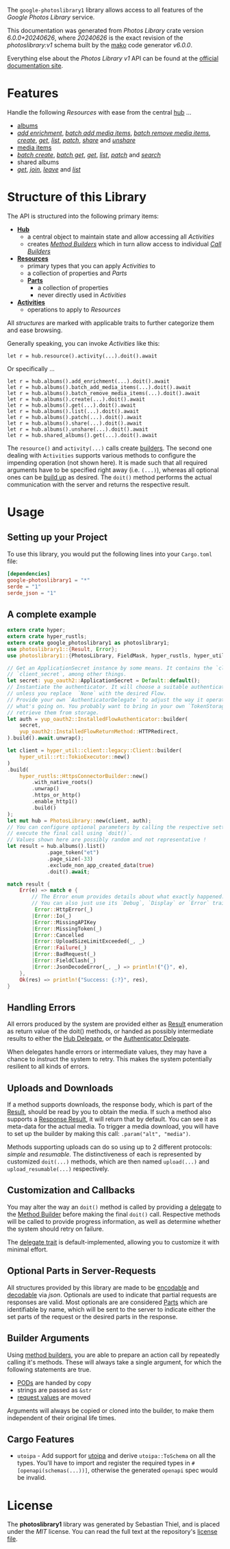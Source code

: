 <!---
DO NOT EDIT !
This file was generated automatically from 'src/generator/templates/api/README.md.mako'
DO NOT EDIT !
-->
The `google-photoslibrary1` library allows access to all features of the *Google Photos Library* service.

This documentation was generated from *Photos Library* crate version *6.0.0+20240626*, where *20240626* is the exact revision of the *photoslibrary:v1* schema built by the [mako](http://www.makotemplates.org/) code generator *v6.0.0*.

Everything else about the *Photos Library* *v1* API can be found at the
[official documentation site](https://developers.google.com/photos/).
# Features

Handle the following *Resources* with ease from the central [hub](https://docs.rs/google-photoslibrary1/6.0.0+20240626/google_photoslibrary1/PhotosLibrary) ...

* [albums](https://docs.rs/google-photoslibrary1/6.0.0+20240626/google_photoslibrary1/api::Album)
 * [*add enrichment*](https://docs.rs/google-photoslibrary1/6.0.0+20240626/google_photoslibrary1/api::AlbumAddEnrichmentCall), [*batch add media items*](https://docs.rs/google-photoslibrary1/6.0.0+20240626/google_photoslibrary1/api::AlbumBatchAddMediaItemCall), [*batch remove media items*](https://docs.rs/google-photoslibrary1/6.0.0+20240626/google_photoslibrary1/api::AlbumBatchRemoveMediaItemCall), [*create*](https://docs.rs/google-photoslibrary1/6.0.0+20240626/google_photoslibrary1/api::AlbumCreateCall), [*get*](https://docs.rs/google-photoslibrary1/6.0.0+20240626/google_photoslibrary1/api::AlbumGetCall), [*list*](https://docs.rs/google-photoslibrary1/6.0.0+20240626/google_photoslibrary1/api::AlbumListCall), [*patch*](https://docs.rs/google-photoslibrary1/6.0.0+20240626/google_photoslibrary1/api::AlbumPatchCall), [*share*](https://docs.rs/google-photoslibrary1/6.0.0+20240626/google_photoslibrary1/api::AlbumShareCall) and [*unshare*](https://docs.rs/google-photoslibrary1/6.0.0+20240626/google_photoslibrary1/api::AlbumUnshareCall)
* [media items](https://docs.rs/google-photoslibrary1/6.0.0+20240626/google_photoslibrary1/api::MediaItem)
 * [*batch create*](https://docs.rs/google-photoslibrary1/6.0.0+20240626/google_photoslibrary1/api::MediaItemBatchCreateCall), [*batch get*](https://docs.rs/google-photoslibrary1/6.0.0+20240626/google_photoslibrary1/api::MediaItemBatchGetCall), [*get*](https://docs.rs/google-photoslibrary1/6.0.0+20240626/google_photoslibrary1/api::MediaItemGetCall), [*list*](https://docs.rs/google-photoslibrary1/6.0.0+20240626/google_photoslibrary1/api::MediaItemListCall), [*patch*](https://docs.rs/google-photoslibrary1/6.0.0+20240626/google_photoslibrary1/api::MediaItemPatchCall) and [*search*](https://docs.rs/google-photoslibrary1/6.0.0+20240626/google_photoslibrary1/api::MediaItemSearchCall)
* shared albums
 * [*get*](https://docs.rs/google-photoslibrary1/6.0.0+20240626/google_photoslibrary1/api::SharedAlbumGetCall), [*join*](https://docs.rs/google-photoslibrary1/6.0.0+20240626/google_photoslibrary1/api::SharedAlbumJoinCall), [*leave*](https://docs.rs/google-photoslibrary1/6.0.0+20240626/google_photoslibrary1/api::SharedAlbumLeaveCall) and [*list*](https://docs.rs/google-photoslibrary1/6.0.0+20240626/google_photoslibrary1/api::SharedAlbumListCall)




# Structure of this Library

The API is structured into the following primary items:

* **[Hub](https://docs.rs/google-photoslibrary1/6.0.0+20240626/google_photoslibrary1/PhotosLibrary)**
    * a central object to maintain state and allow accessing all *Activities*
    * creates [*Method Builders*](https://docs.rs/google-photoslibrary1/6.0.0+20240626/google_photoslibrary1/common::MethodsBuilder) which in turn
      allow access to individual [*Call Builders*](https://docs.rs/google-photoslibrary1/6.0.0+20240626/google_photoslibrary1/common::CallBuilder)
* **[Resources](https://docs.rs/google-photoslibrary1/6.0.0+20240626/google_photoslibrary1/common::Resource)**
    * primary types that you can apply *Activities* to
    * a collection of properties and *Parts*
    * **[Parts](https://docs.rs/google-photoslibrary1/6.0.0+20240626/google_photoslibrary1/common::Part)**
        * a collection of properties
        * never directly used in *Activities*
* **[Activities](https://docs.rs/google-photoslibrary1/6.0.0+20240626/google_photoslibrary1/common::CallBuilder)**
    * operations to apply to *Resources*

All *structures* are marked with applicable traits to further categorize them and ease browsing.

Generally speaking, you can invoke *Activities* like this:

```Rust,ignore
let r = hub.resource().activity(...).doit().await
```

Or specifically ...

```ignore
let r = hub.albums().add_enrichment(...).doit().await
let r = hub.albums().batch_add_media_items(...).doit().await
let r = hub.albums().batch_remove_media_items(...).doit().await
let r = hub.albums().create(...).doit().await
let r = hub.albums().get(...).doit().await
let r = hub.albums().list(...).doit().await
let r = hub.albums().patch(...).doit().await
let r = hub.albums().share(...).doit().await
let r = hub.albums().unshare(...).doit().await
let r = hub.shared_albums().get(...).doit().await
```

The `resource()` and `activity(...)` calls create [builders][builder-pattern]. The second one dealing with `Activities`
supports various methods to configure the impending operation (not shown here). It is made such that all required arguments have to be
specified right away (i.e. `(...)`), whereas all optional ones can be [build up][builder-pattern] as desired.
The `doit()` method performs the actual communication with the server and returns the respective result.

# Usage

## Setting up your Project

To use this library, you would put the following lines into your `Cargo.toml` file:

```toml
[dependencies]
google-photoslibrary1 = "*"
serde = "1"
serde_json = "1"
```

## A complete example

```Rust
extern crate hyper;
extern crate hyper_rustls;
extern crate google_photoslibrary1 as photoslibrary1;
use photoslibrary1::{Result, Error};
use photoslibrary1::{PhotosLibrary, FieldMask, hyper_rustls, hyper_util, yup_oauth2};

// Get an ApplicationSecret instance by some means. It contains the `client_id` and
// `client_secret`, among other things.
let secret: yup_oauth2::ApplicationSecret = Default::default();
// Instantiate the authenticator. It will choose a suitable authentication flow for you,
// unless you replace  `None` with the desired Flow.
// Provide your own `AuthenticatorDelegate` to adjust the way it operates and get feedback about
// what's going on. You probably want to bring in your own `TokenStorage` to persist tokens and
// retrieve them from storage.
let auth = yup_oauth2::InstalledFlowAuthenticator::builder(
    secret,
    yup_oauth2::InstalledFlowReturnMethod::HTTPRedirect,
).build().await.unwrap();

let client = hyper_util::client::legacy::Client::builder(
    hyper_util::rt::TokioExecutor::new()
)
.build(
    hyper_rustls::HttpsConnectorBuilder::new()
        .with_native_roots()
        .unwrap()
        .https_or_http()
        .enable_http1()
        .build()
);
let mut hub = PhotosLibrary::new(client, auth);
// You can configure optional parameters by calling the respective setters at will, and
// execute the final call using `doit()`.
// Values shown here are possibly random and not representative !
let result = hub.albums().list()
             .page_token("et")
             .page_size(-33)
             .exclude_non_app_created_data(true)
             .doit().await;

match result {
    Err(e) => match e {
        // The Error enum provides details about what exactly happened.
        // You can also just use its `Debug`, `Display` or `Error` traits
         Error::HttpError(_)
        |Error::Io(_)
        |Error::MissingAPIKey
        |Error::MissingToken(_)
        |Error::Cancelled
        |Error::UploadSizeLimitExceeded(_, _)
        |Error::Failure(_)
        |Error::BadRequest(_)
        |Error::FieldClash(_)
        |Error::JsonDecodeError(_, _) => println!("{}", e),
    },
    Ok(res) => println!("Success: {:?}", res),
}

```
## Handling Errors

All errors produced by the system are provided either as [Result](https://docs.rs/google-photoslibrary1/6.0.0+20240626/google_photoslibrary1/common::Result) enumeration as return value of
the doit() methods, or handed as possibly intermediate results to either the
[Hub Delegate](https://docs.rs/google-photoslibrary1/6.0.0+20240626/google_photoslibrary1/common::Delegate), or the [Authenticator Delegate](https://docs.rs/yup-oauth2/*/yup_oauth2/trait.AuthenticatorDelegate.html).

When delegates handle errors or intermediate values, they may have a chance to instruct the system to retry. This
makes the system potentially resilient to all kinds of errors.

## Uploads and Downloads
If a method supports downloads, the response body, which is part of the [Result](https://docs.rs/google-photoslibrary1/6.0.0+20240626/google_photoslibrary1/common::Result), should be
read by you to obtain the media.
If such a method also supports a [Response Result](https://docs.rs/google-photoslibrary1/6.0.0+20240626/google_photoslibrary1/common::ResponseResult), it will return that by default.
You can see it as meta-data for the actual media. To trigger a media download, you will have to set up the builder by making
this call: `.param("alt", "media")`.

Methods supporting uploads can do so using up to 2 different protocols:
*simple* and *resumable*. The distinctiveness of each is represented by customized
`doit(...)` methods, which are then named `upload(...)` and `upload_resumable(...)` respectively.

## Customization and Callbacks

You may alter the way an `doit()` method is called by providing a [delegate](https://docs.rs/google-photoslibrary1/6.0.0+20240626/google_photoslibrary1/common::Delegate) to the
[Method Builder](https://docs.rs/google-photoslibrary1/6.0.0+20240626/google_photoslibrary1/common::CallBuilder) before making the final `doit()` call.
Respective methods will be called to provide progress information, as well as determine whether the system should
retry on failure.

The [delegate trait](https://docs.rs/google-photoslibrary1/6.0.0+20240626/google_photoslibrary1/common::Delegate) is default-implemented, allowing you to customize it with minimal effort.

## Optional Parts in Server-Requests

All structures provided by this library are made to be [encodable](https://docs.rs/google-photoslibrary1/6.0.0+20240626/google_photoslibrary1/common::RequestValue) and
[decodable](https://docs.rs/google-photoslibrary1/6.0.0+20240626/google_photoslibrary1/common::ResponseResult) via *json*. Optionals are used to indicate that partial requests are responses
are valid.
Most optionals are are considered [Parts](https://docs.rs/google-photoslibrary1/6.0.0+20240626/google_photoslibrary1/common::Part) which are identifiable by name, which will be sent to
the server to indicate either the set parts of the request or the desired parts in the response.

## Builder Arguments

Using [method builders](https://docs.rs/google-photoslibrary1/6.0.0+20240626/google_photoslibrary1/common::CallBuilder), you are able to prepare an action call by repeatedly calling it's methods.
These will always take a single argument, for which the following statements are true.

* [PODs][wiki-pod] are handed by copy
* strings are passed as `&str`
* [request values](https://docs.rs/google-photoslibrary1/6.0.0+20240626/google_photoslibrary1/common::RequestValue) are moved

Arguments will always be copied or cloned into the builder, to make them independent of their original life times.

[wiki-pod]: http://en.wikipedia.org/wiki/Plain_old_data_structure
[builder-pattern]: http://en.wikipedia.org/wiki/Builder_pattern
[google-go-api]: https://github.com/google/google-api-go-client

## Cargo Features

* `utoipa` - Add support for [utoipa](https://crates.io/crates/utoipa) and derive `utoipa::ToSchema` on all
the types. You'll have to import and register the required types in `#[openapi(schemas(...))]`, otherwise the
generated `openapi` spec would be invalid.


# License
The **photoslibrary1** library was generated by Sebastian Thiel, and is placed
under the *MIT* license.
You can read the full text at the repository's [license file][repo-license].

[repo-license]: https://github.com/Byron/google-apis-rsblob/main/LICENSE.md

